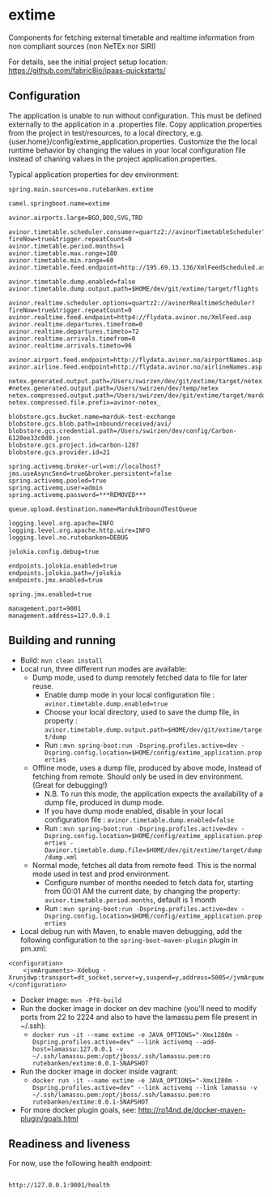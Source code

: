 # extime

Components for fetching external timetable and realtime information from non compliant sources (non NeTEx nor SIRI)

For details, see the
initial project setup location:
  https://github.com/fabric8io/ipaas-quickstarts/

## Configuration

The application is unable to run without configuration. This must be defined externally to the application in a .properties file.
Copy application.properties from the project in test/resources, to a local directory, e.g. {user.home}/config/extime_application.properties.
Customize the the local runtime behavior by changing the values in your local configuration file instead of chaning values in the project application.properties.

Typical application properties for dev environment:

```
spring.main.sources=no.rutebanken.extime

camel.springboot.name=extime

avinor.airports.large=BGO,BOO,SVG,TRD

avinor.timetable.scheduler.consumer=quartz2://avinorTimetableScheduler?fireNow=true&trigger.repeatCount=0
avinor.timetable.period.months=1
avinor.timetable.max.range=180
avinor.timetable.min.range=60
avinor.timetable.feed.endpoint=http://195.69.13.136/XmlFeedScheduled.asp

avinor.timetable.dump.enabled=false
avinor.timetable.dump.output.path=$HOME/dev/git/extime/target/flights

avinor.realtime.scheduler.options=quartz2://avinorRealtimeScheduler?fireNow=true&trigger.repeatCount=0
avinor.realtime.feed.endpoint=http4://flydata.avinor.no/XmlFeed.asp
avinor.realtime.departures.timefrom=0
avinor.realtime.departures.timeto=72
avinor.realtime.arrivals.timefrom=0
avinor.realtime.arrivals.timeto=96

avinor.airport.feed.endpoint=http://flydata.avinor.no/airportNames.asp
avinor.airline.feed.endpoint=http://flydata.avinor.no/airlineNames.asp

netex.generated.output.path=/Users/swirzen/dev/git/extime/target/netex
#netex.generated.output.path=/Users/swirzen/dev/temp/netex
netex.compressed.output.path=/Users/swirzen/dev/git/extime/target/marduk
netex.compressed.file.prefix=avinor-netex_

blobstore.gcs.bucket.name=marduk-test-exchange
blobstore.gcs.blob.path=inbound/received/avi/
blobstore.gcs.credential.path=/Users/swirzen/dev/config/Carbon-6120ee33c0d0.json
blobstore.gcs.project.id=carbon-1287
blobstore.gcs.provider.id=21

spring.activemq.broker-url=vm://localhost?jms.useAsyncSend=true&broker.persistent=false
spring.activemq.pooled=true
spring.activemq.user=admin
spring.activemq.password=***REMOVED***

queue.upload.destination.name=MardukInboundTestQueue

logging.level.org.apache=INFO
logging.level.org.apache.http.wire=INFO
logging.level.no.rutebanken=DEBUG

jolokia.config.debug=true

endpoints.jolokia.enabled=true
endpoints.jolokia.path=/jolokia
endpoints.jmx.enabled=true

spring.jmx.enabled=true

management.port=9001
management.address=127.0.0.1
```

## Building and running

* Build: `mvn clean install`
* Local run, three different run modes are available: 
    * Dump mode, used to dump remotely fetched data to file for later reuse.
        * Enable dump mode in your local configuration file : `avinor.timetable.dump.enabled=true`
        * Choose your local directory, used to save the dump file, in property : `avinor.timetable.dump.output.path=$HOME/dev/git/extime/target/dump`
        * Run : `mvn spring-boot:run -Dspring.profiles.active=dev -Dspring.config.location=$HOME/config/extime_application.properties`
    * Offline mode, uses a dump file, produced by above mode, instead of fetching from remote. Should only be used in dev environment. (Great for debugging!)
        * N.B. To run this mode, the application expects the availability of a dump file, produced in dump mode.
        * If you have dump mode enabled, disable in your local configuration file : `avinor.timetable.dump.enabled=false`
        * Run : `mvn spring-boot:run -Dspring.profiles.active=dev -Dspring.config.location=$HOME/config/extime_application.properties -Davinor.timetable.dump.file=$HOME/dev/git/extime/target/dump/dump.xml`
    * Normal mode, fetches all data from remote feed. This is the normal mode used in test and prod environment.
        * Configure number of months needed to fetch data for, starting from 00:01 AM the current date, by changing the property: `avinor.timetable.period.months`, default is 1 month 
        * Run : `mvn spring-boot:run -Dspring.profiles.active=dev -Dspring.config.location=$HOME/config/extime_application.properties`
* Local debug run with Maven, to enable maven debugging, add the following configuration to the `spring-boot-maven-plugin` plugin in pm.xml:
```
<configuration>
    <jvmArguments>-Xdebug -Xrunjdwp:transport=dt_socket,server=y,suspend=y,address=5005</jvmArguments>
</configuration>
```
* Docker image: `mvn -Pf8-build`
* Run the docker image in docker on dev machine (you'll need to modify ports from 22 to 2224 and also to have the lamassu.pem file present in ~/.ssh):
     * `docker run -it --name extime -e JAVA_OPTIONS="-Xmx1280m -Dspring.profiles.active=dev" --link activemq --add-host=lamassu:127.0.0.1 -v ~/.ssh/lamassu.pem:/opt/jboss/.ssh/lamassu.pem:ro rutebanken/extime:0.0.1-SNAPSHOT`
* Run the docker image in docker inside vagrant:
     * `docker run -it --name extime -e JAVA_OPTIONS="-Xmx1280m -Dspring.profiles.active=dev" --link activemq --link lamassu -v ~/.ssh/lamassu.pem:/opt/jboss/.ssh/lamassu.pem:ro rutebanken/extime:0.0.1-SNAPSHOT`
* For more docker plugin goals, see: http://ro14nd.de/docker-maven-plugin/goals.html

## Readiness and liveness

For now, use the following health endpoint:

```

http://127.0.0.1:9001/health

```